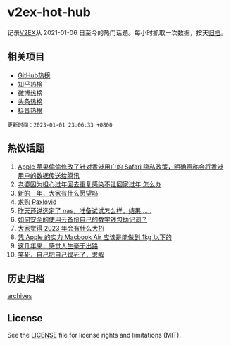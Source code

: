 # v2ex-hot-hub

 记录[V2EX](https://www.v2ex.com/)从 2021-01-06 日至今的热门话题。每小时抓取一次数据，按天[归档](archives)。
 
 ## 相关项目

- [GitHub热榜](https://github.com/snaildev/github-hot-hub)
- [知乎热榜](https://github.com/snaildev/zhihu-hot-hub)
- [微博热榜](https://github.com/snaildev/weibo-hot-hub)
- [头条热榜](https://github.com/snaildev/toutiao-hot-hub)
- [抖音热榜](https://github.com/snaildev/douyin-hot-hub)


 `更新时间：2023-01-01 23:06:33 +0800`

## 热议话题

1. [Apple 苹果偷偷修改了针对香港用户的 Safari 隐私政策，明确声称会将香港用户的数据传送给腾讯](https://www.v2ex.com/t/905897)
1. [老婆因为担心过年回去重复感染不让回家过年 怎么办](https://www.v2ex.com/t/905903)
1. [新的一年，大家有什么愿望吗](https://www.v2ex.com/t/905848)
1. [求购 Paxlovid](https://www.v2ex.com/t/905877)
1. [昨天还说选定了 nas，准备试试怎么样，结果……](https://www.v2ex.com/t/905908)
1. [如何安全的使用云备份自己的数字钱包助记词？](https://www.v2ex.com/t/905861)
1. [大家觉得 2023 年会有什么大招](https://www.v2ex.com/t/905923)
1. [凭 Apple 的实力 Macbook Air 应该是能做到 1kg 以下的](https://www.v2ex.com/t/905869)
1. [这几年来，感觉人生毫无出路](https://www.v2ex.com/t/905915)
1. [笑死，自己把自己焊死了，求解](https://www.v2ex.com/t/905878)

## 历史归档

[archives](archives)

## License

See the [LICENSE](LICENSE) file for license rights and limitations (MIT).
